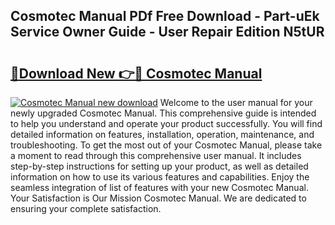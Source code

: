 ## Cosmotec Manual PDf Free Download - Part-uEk Service Owner Guide - User Repair Edition N5tUR

# <h2><a href="http://bc24082.oget.top/?id=Cosmotec+Manual">🔗Download New 👉🔴 Cosmotec Manual</a></h2>

[![Cosmotec Manual new download](https://i.imgur.com/5g1atiW.png)](http://bc24082.oget.top/?id=Cosmotec+Manual)
Welcome to the user manual for your newly upgraded Cosmotec Manual. This comprehensive guide is intended to help you understand and operate your product successfully. You will find detailed information on features, installation, operation, maintenance, and troubleshooting. To get the most out of your Cosmotec Manual, please take a moment to read through this comprehensive user manual. It includes step-by-step instructions for setting up your product, as well as detailed information on how to use its various features and capabilities. Enjoy the seamless integration of list of features with your new Cosmotec Manual. Your Satisfaction is Our Mission Cosmotec Manual. We are dedicated to ensuring your complete satisfaction.
